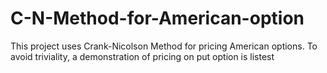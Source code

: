 # C-N-Method-for-American-option
This project uses Crank-Nicolson Method for  pricing American options. To avoid triviality, a demonstration of pricing on put option is listest 
